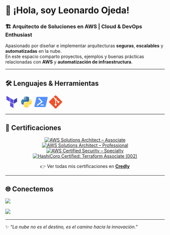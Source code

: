 # 👋 ¡Hola, soy Leonardo Ojeda!

### 🏗️ Arquitecto de Soluciones en AWS | Cloud & DevOps Enthusiast

Apasionado por diseñar e implementar arquitecturas **seguras**, **escalables** y **automatizadas** en la nube.  
En este espacio comparto proyectos, ejemplos y buenas prácticas relacionadas con **AWS** y **automatización de infraestructura**.

---

## 🛠️ Lenguajes & Herramientas

<p align="left">
  <img src="https://raw.githubusercontent.com/devicons/devicon/master/icons/terraform/terraform-original.svg" alt="Terraform" width="42" height="42"/>
  <img src="https://raw.githubusercontent.com/devicons/devicon/master/icons/python/python-original.svg" alt="Python" width="42" height="42"/>
  <img src="https://raw.githubusercontent.com/devicons/devicon/master/icons/powershell/powershell-original.svg" alt="PowerShell" width="42" height="42"/>
  <img src="https://raw.githubusercontent.com/devicons/devicon/master/icons/git/git-original.svg" alt="Git" width="42" height="42"/>
</p>

---

## 🏅 Certificaciones

<p align="center">
  <a href="https://www.credly.com/earner/earned/badge/301ae17d-265c-4ab2-98e1-aa50b5d20a75" target="_blank">
    <img src="https://images.credly.com/images/0e284c3f-5164-4b21-8660-0d84737941bc/image.png" width="100" alt="AWS Solutions Architect – Associate"/>
  </a>
  <a href="https://www.credly.com/badges/adaaeb7b-9362-4df9-9f08-d44887278c37" target="_blank">
    <img src="https://images.credly.com/images/2d84e428-9078-49b6-a804-13c15383d0de/image.png" width="100" alt="AWS Solutions Architect – Professional"/>
  </a>
  <a href="https://www.credly.com/badges/c6abf9c5-2536-42fa-8a25-4d13049896e4" target="_blank">
    <img src="https://images.credly.com/images/53acdae5-d69f-4dda-b650-d02ed7a50dd7/image.png" width="100" alt="AWS Certified Security – Specialty"/>
  </a>
  <a href="https://www.credly.com/badges/448b3bce-c689-4965-9d4c-cb16c9dbadee" target="_blank">
    <img src="https://images.credly.com/images/cd038261-9d1c-4792-bc62-3a3b5bda175c/blob" width="100" alt="HashiCorp Certified: Terraform Associate (002)"/>
  </a>
</p>

<p align="center">
  👉 Ver todas mis certificaciones en <a href="https://www.credly.com/users/leonardo-ojeda" target="_blank"><b>Credly</b></a>
</p>

---

## 🌐 Conectemos

<p align="left">
  <a href="https://www.linkedin.com/in/ojedaleonardo/" target="_blank">
    <img src="https://img.shields.io/badge/LinkedIn-Leonardo%20Ojeda-blue?style=for-the-badge&logo=linkedin&logoColor=white"/>
  </a>
</p>

<p align="left">
  <a href="mailto:ojedaleonardo@outlook.com">
    <img src="https://img.shields.io/badge/Email-ojedaleonardo%40outlook.com-red?style=for-the-badge&logo=microsoft-outlook&logoColor=white"/>
  </a>
</p>

---

✨ *“La nube no es el destino, es el camino hacia la innovación.”*
